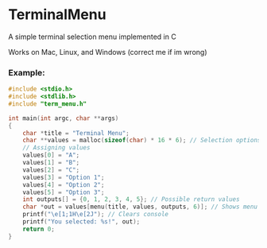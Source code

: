 # TerminalMenu
A simple terminal selection menu implemented in C

Works on Mac, Linux, and Windows (correct me if im wrong)
### Example:
```C
#include <stdio.h>
#include <stdlib.h>
#include "term_menu.h"

int main(int argc, char **args)
{
    char *title = "Terminal Menu";
    char **values = malloc(sizeof(char) * 16 * 6); // Selection options
    // Assigning values
    values[0] = "A";
    values[1] = "B";
    values[2] = "C";
    values[3] = "Option 1";
    values[4] = "Option 2";
    values[5] = "Option 3";
    int outputs[] = {0, 1, 2, 3, 4, 5}; // Possible return values
    char *out = values[menu(title, values, outputs, 6)]; // Shows menu and gets user input
    printf("\e[1;1H\e[2J"); // Clears console
    printf("You selected: %s!", out);
    return 0;
}
```

